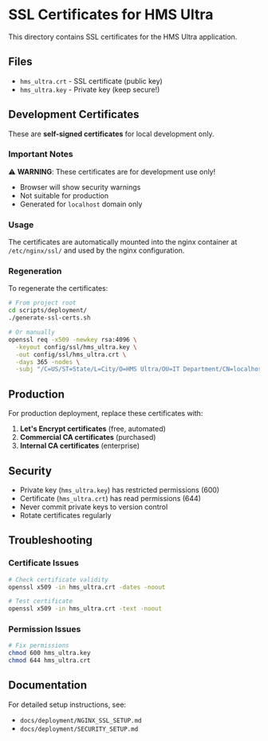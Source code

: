 # SSL Certificates for HMS Ultra

This directory contains SSL certificates for the HMS Ultra application.

## Files

- `hms_ultra.crt` - SSL certificate (public key)
- `hms_ultra.key` - Private key (keep secure!)

## Development Certificates

These are **self-signed certificates** for local development only.

### Important Notes

⚠️ **WARNING**: These certificates are for development use only!

- Browser will show security warnings
- Not suitable for production
- Generated for `localhost` domain only

### Usage

The certificates are automatically mounted into the nginx container at `/etc/nginx/ssl/` and used by the nginx configuration.

### Regeneration

To regenerate the certificates:

```bash
# From project root
cd scripts/deployment/
./generate-ssl-certs.sh

# Or manually
openssl req -x509 -newkey rsa:4096 \
  -keyout config/ssl/hms_ultra.key \
  -out config/ssl/hms_ultra.crt \
  -days 365 -nodes \
  -subj "/C=US/ST=State/L=City/O=HMS Ultra/OU=IT Department/CN=localhost"
```

## Production

For production deployment, replace these certificates with:

1. **Let's Encrypt certificates** (free, automated)
2. **Commercial CA certificates** (purchased)
3. **Internal CA certificates** (enterprise)

## Security

- Private key (`hms_ultra.key`) has restricted permissions (600)
- Certificate (`hms_ultra.crt`) has read permissions (644)
- Never commit private keys to version control
- Rotate certificates regularly

## Troubleshooting

### Certificate Issues
```bash
# Check certificate validity
openssl x509 -in hms_ultra.crt -dates -noout

# Test certificate
openssl x509 -in hms_ultra.crt -text -noout
```

### Permission Issues
```bash
# Fix permissions
chmod 600 hms_ultra.key
chmod 644 hms_ultra.crt
```

## Documentation

For detailed setup instructions, see:
- `docs/deployment/NGINX_SSL_SETUP.md`
- `docs/deployment/SECURITY_SETUP.md`
